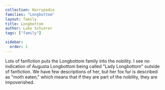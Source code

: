 ```yaml
---
collection: Harrypedia
families: "Longbottom"
layout: family
title: Longbottom
author: Luke Schierer
tags: ["family"]

sidebar:
  order: 1
---
```


Lots of fanfiction puts the Longbottom family into the nobility. I see no
indication of Augusta Longbottom being called "Lady Longbottom" outside of
fanfiction. We have few descriptions of her, but her fox fur is described as
"moth eaten," which means that if they are part of the nobility, they are
impoverished.

[^200706-2]: [Harry Potter fandom wiki](https://harrypotter.fandom.com/wiki).

